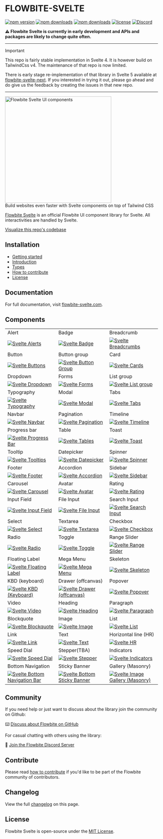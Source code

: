 # FLOWBITE-SVELTE

[![npm version](https://badgen.net/npm/v/flowbite-svelte)](https://www.npmjs.com/package/flowbite-svelte) [![npm downloads](https://badgen.net/npm/dw/flowbite-svelte)](https://www.npmjs.com/package/flowbite-svelte) [![npm downloads](https://badgen.net/npm/dt/flowbite-svelte)](https://www.npmjs.com/package/flowbite-svelte) [![license](https://badgen.net/npm/license/flowbite-svelte)](https://github.com/themesberg/flowbite-svelte/blob/main/LICENSE) [![Discord](https://img.shields.io/discord/902911619032576090?color=%237289da&label=Discord)](https://discord.com/invite/4eeurUVvTy)

**⚠️ Flowbite Svelte is currently in early development and APIs and packages are likely to change quite often.**

---

> [!IMPORTANT]
> This repo is fairly stable implementation in Svelte 4. It is however build on TailwindCss v4. The maintenance of that repo is now limited.
> 
> There is early stage re-implementation of that library in Svelte 5 available at [flowbite-svelte-next](https://github.com/themesberg/flowbite-svelte-next). If you interested in trying it out, please go ahead and do give us the feedback by creating the issues in that new repo.
> 

---

<p>
    <a href="https://flowbite-svelte.com" >
      <img alt="Flowbite Svelte UI components" width="350" src="https://raw.githubusercontent.com/themesberg/flowbite-svelte/main/static/images/flowbite-svelte.png">
    </a><br>
    Build websites even faster with Svelte components on top of Tailwind CSS
</p>

[Flowbite Svelte](https://flowbite-svelte.com/) is an official Flowbite UI component library for Svelte. All interactivities are handled by Svelte.

[Visualize this repo's codebase](https://mango-dune-07a8b7110.1.azurestaticapps.net/?repo=themesberg%2Fflowbite-svelte)

## Installation

- [Getting started](https://flowbite-svelte.com/docs/pages/quickstart)
- [Introduction](https://flowbite-svelte.com/docs/pages/introduction)
- [Types](https://flowbite-svelte.com/docs/pages/typescript)
- [How to contribute](https://flowbite-svelte.com/docs/pages/how-to-contribute)
- [License](https://flowbite-svelte.com/docs/pages/license)

## Documentation

For full documentation, visit [flowbite-svelte.com](https://flowbite-svelte.com/).

## Components

<table>
  <tr>
    <td width="33.3333%">Alert</td>
    <td width="33.3333%">Badge</td>
    <td width="33.3333%">Breadcrumb</td>
  </tr>
  <tr>
    <td width="33.3333%">
        <a href="https://flowbite-svelte.com/docs/components/alert">
            <img alt="Svelte Alerts" src="https://flowbite.s3.amazonaws.com/github/svelte/alerts.jpg">
        </a>
    </td>
    <td width="33.3333%">
        <a href="https://flowbite-svelte.com/docs/components/badge">
            <img alt="Svelte Badge" src="https://flowbite.s3.amazonaws.com/github/svelte/badge.jpg">
        </a>
    </td>
    <td width="33.3333%">
        <a href="https://flowbite-svelte.com/docs/components/breadcrumb">
            <img alt="Svelte Breadcrumbs" src="https://flowbite.s3.amazonaws.com/github/svelte/breadcrumbs.jpg">
        </a>
    </td>
  </tr>
  <tr>
    <td width="33.3333%">Button</td>
    <td width="33.3333%">Button group</td>
    <td width="33.3333%">Card</td>
  </tr>
  <tr>
    <td width="33.3333%">
        <a href="https://flowbite-svelte.com/docs/components/buttons">
            <img alt="Svelte Buttons" src="https://flowbite.s3.amazonaws.com/github/svelte/buttons.jpg">
        </a>
    </td>
    <td width="33.3333%">
        <a href="https://flowbite-svelte.com/docs/components/button-group">
            <img alt="Svelte Button Group" src="https://flowbite.s3.amazonaws.com/github/svelte/button-group.jpg">
        </a>
    </td>
    <td width="33.3333%">
        <a href="https://flowbite-svelte.com/docs/components/card">
            <img alt="Svelte Cards" src="https://flowbite.s3.amazonaws.com/github/svelte/cards.jpg">
        </a>
    </td>
  </tr>
  <tr>
    <td width="33.3333%">Dropdown</td>
    <td width="33.3333%">Forms</td>
    <td width="33.3333%">List group</td>
  </tr>
  <tr>
    <td width="33.3333%">
        <a href="https://flowbite-svelte.com/docs/components/dropdown">
            <img alt="Svelte Dropdown" src="https://flowbite.s3.amazonaws.com/github/svelte/dropdown.jpg">
        </a>
    </td>
    <td width="33.3333%">
        <a href="https://flowbite-svelte.com/docs/components/forms">
            <img alt="Svelte Forms" src="https://flowbite.s3.amazonaws.com/github/svelte/forms.jpg">
        </a>
    </td>
    <td width="33.3333%">
        <a href="https://flowbite-svelte.com/docs/components/list-group">
            <img alt="Svelte List group" src="https://flowbite.s3.amazonaws.com/github/svelte/list-group.jpg">
        </a>
    </td>
  </tr>
  <tr>
    <td width="33.3333%">Typography</td>
    <td width="33.3333%">Modal</td>
    <td width="33.3333%">Tabs</td>
  </tr>
  <tr>
    <td width="33.3333%">
        <a href="https://flowbite-svelte.com/docs/components/typography">
            <img alt="Svelte Typography" src="https://flowbite.s3.amazonaws.com/github/svelte/typography.jpg">
        </a>
    </td>
    <td width="33.3333%">
        <a href="https://flowbite-svelte.com/docs/components/modal">
            <img alt="Svelte Modal" src="https://flowbite.s3.amazonaws.com/github/svelte/modal.jpg">
        </a>
    </td>
    <td width="33.3333%">
        <a href="https://flowbite-svelte.com/docs/components/tabs">
            <img alt="Svelte Tabs" src="https://flowbite.s3.amazonaws.com/github/svelte/tabs.jpg">
        </a>
    </td>
  </tr>
  <tr>
    <td width="33.3333%">Navbar</td>
    <td width="33.3333%">Pagination</td>
    <td width="33.3333%">Timeline</td>
  </tr>
  <tr>
    <td width="33.3333%">
        <a href="https://flowbite-svelte.com/docs/components/navbar">
            <img alt="Svelte Navbar" src="https://flowbite.s3.amazonaws.com/github/svelte/navbar.jpg">
        </a>
    </td>
    <td width="33.3333%">
        <a href="https://flowbite-svelte.com/docs/components/pagination">
            <img alt="Svelte Pagination" src="https://flowbite.s3.amazonaws.com/github/svelte/pagination.jpg">
        </a>
    </td>
    <td width="33.3333%">
        <a href="https://flowbite-svelte.com/docs/components/timeline">
            <img alt="Svelte Timeline" src="https://flowbite.s3.amazonaws.com/github/svelte/timeline.jpg">
        </a>
    </td>
  </tr>
  <tr>
    <td width="33.3333%">Progress bar</td>
    <td width="33.3333%">Table</td>
    <td width="33.3333%">Toast</td>
  </tr>
  <tr>
    <td width="33.3333%">
        <a href="https://flowbite-svelte.com/docs/components/progress">
            <img alt="Svelte Progress Bar" src="https://flowbite.s3.amazonaws.com/github/svelte/progress.jpg">
        </a>
    </td>
    <td width="33.3333%">
        <a href="https://flowbite-svelte.com/docs/components/table">
            <img alt="Svelte Tables" src="https://flowbite.s3.amazonaws.com/github/svelte/table.jpg">
        </a>
    </td>
    <td width="33.3333%">
        <a href="https://flowbite-svelte.com/docs/components/toast">
            <img alt="Svelte Toast" src="https://flowbite.s3.amazonaws.com/github/svelte/toast.jpg">
        </a>
    </td>
  </tr>
  <tr>
    <td width="33.3333%">Tooltip</td>
    <td width="33.3333%">Datepicker</td>
    <td width="33.3333%">Spinner</td>
  </tr>
  <tr>
    <td width="33.3333%">
        <a href="https://flowbite-svelte.com/docs/components/tooltip">
            <img alt="Svelte Tooltips" src="https://flowbite.s3.amazonaws.com/github/svelte/tooltips.jpg">
        </a>
    </td>
    <td width="33.3333%">
        <a href="https://flowbite-svelte.com/docs/components/datepicker">
            <img alt="Svelte Datepicker" src="https://flowbite.s3.amazonaws.com/github/svelte/datepicker.jpg">
        </a>
    </td>
    <td width="33.3333%">
        <a href="https://flowbite-svelte.com/docs/components/spinner">
            <img alt="Svelte Spinner" src="https://flowbite.s3.amazonaws.com/github/svelte/spinner.jpg">
        </a>
    </td>
  </tr>
  <tr>
    <td width="33.3333%">Footer</td>
    <td width="33.3333%">Accordion</td>
    <td width="33.3333%">Sidebar</td>
  </tr>
  <tr>
    <td width="33.3333%">
        <a href="https://flowbite-svelte.com/docs/components/footer">
            <img alt="Svelte Footer" src="https://flowbite.s3.amazonaws.com/github/svelte/footer.jpg">
        </a>
    </td>
    <td width="33.3333%">
        <a href="https://flowbite-svelte.com/docs/components/accordion">
            <img alt="Svelte Accordion" src="https://flowbite.s3.amazonaws.com/github/svelte/accordion.jpg">
        </a>
    </td>
    <td width="33.3333%">
        <a href="https://flowbite-svelte.com/docs/components/sidebar">
            <img alt="Svelte Sidebar" src="https://flowbite.s3.amazonaws.com/github/svelte/sidebar.jpg">
        </a>
    </td>
  </tr>
  <tr>
    <td width="33.3333%">Carousel</td>
    <td width="33.3333%">Avatar</td>
    <td width="33.3333%">Rating</td>
  </tr>
  <tr>
    <td width="33.3333%">
        <a href="https://flowbite-svelte.com/docs/components/carousel">
            <img alt="Svelte Carousel" src="https://flowbite.s3.amazonaws.com/github/svelte/carousel.jpg">
        </a>
    </td>
    <td width="33.3333%">
        <a href="https://flowbite-svelte.com/docs/components/avatar">
            <img alt="Svelte Avatar" src="https://flowbite.s3.amazonaws.com/github/svelte/avatar.jpg">
        </a>
    </td>
    <td width="33.3333%">
        <a href="https://flowbite-svelte.com/docs/components/rating">
            <img alt="Svelte Rating" src="https://flowbite.s3.amazonaws.com/github/svelte/rating.jpg">
        </a>
    </td>
  </tr>
  <tr>
    <td width="33.3333%">Input Field</td>
    <td width="33.3333%">File Input</td>
    <td width="33.3333%">Search Input</td>
  </tr>
  <tr>
    <td width="33.3333%">
        <a href="https://flowbite-svelte.com/docs/forms/input-field">
            <img alt="Svelte Input Field" src="https://flowbite.s3.amazonaws.com/github/svelte/input-field.jpg">
        </a>
    </td>
    <td width="33.3333%">
        <a href="https://flowbite-svelte.com/docs/forms/file-input">
            <img alt="Svelte File Input" src="https://flowbite.s3.amazonaws.com/github/svelte/file-input.jpg">
        </a>
    </td>
    <td width="33.3333%">
        <a href="https://flowbite-svelte.com/docs/forms/search-input">
            <img alt="Svelte Search Input" src="https://flowbite.s3.amazonaws.com/github/svelte/search-input.jpg">
        </a>
    </td>
  </tr>
  <tr>
    <td width="33.3333%">Select</td>
    <td width="33.3333%">Textarea</td>
    <td width="33.3333%">Checkbox</td>
  </tr>
  <tr>
    <td width="33.3333%">
        <a href="https://flowbite-svelte.com/docs/forms/select">
            <img alt="Svelte Select" src="https://flowbite.s3.amazonaws.com/github/svelte/select.jpg">
        </a>
    </td>
    <td width="33.3333%">
        <a href="https://flowbite-svelte.com/docs/forms/textarea">
            <img alt="Svelte Textarea" src="https://flowbite.s3.amazonaws.com/github/svelte/textarea.jpg">
        </a>
    </td>
    <td width="33.3333%">
        <a href="https://flowbite-svelte.com/docs/forms/checkbox">
            <img alt="Svelte Checkbox" src="https://flowbite.s3.amazonaws.com/github/svelte/checkbox.jpg">
        </a>
    </td>
  </tr>
  <tr>
    <td width="33.3333%">Radio</td>
    <td width="33.3333%">Toggle</td>
    <td width="33.3333%">Range Slider</td>
  </tr>
  <tr>
    <td width="33.3333%">
        <a href="https://flowbite-svelte.com/docs/forms/radio">
            <img alt="Svelte Radio" src="https://flowbite.s3.amazonaws.com/github/svelte/radio.jpg">
        </a>
    </td>
    <td width="33.3333%">
        <a href="https://flowbite-svelte.com/docs/forms/toggle">
            <img alt="Svelte Toggle" src="https://flowbite.s3.amazonaws.com/github/svelte/toggle.jpg">
        </a>
    </td>
    <td width="33.3333%">
        <a href="https://flowbite-svelte.com/docs/forms/range">
            <img alt="Svelte Range Slider" src="https://flowbite.s3.amazonaws.com/github/svelte/range-slider.jpg">
        </a>
    </td>
  </tr>
  <tr>
    <td width="33.3333%">Floating Label</td>
    <td width="33.3333%">Mega Menu</td>
    <td width="33.3333%">Skeleton</td>
  </tr>
  <tr>
    <td width="33.3333%">
        <a href="https://flowbite-svelte.com/docs/forms/floating-label">
            <img alt="Svelte Floating Label" src="https://flowbite.s3.amazonaws.com/github/svelte/floating-label.jpg">
        </a>
    </td>
    <td width="33.3333%">
        <a href="https://flowbite-svelte.com/docs/components/mega-menu">
            <img alt="Svelte Mega Menu" src="https://flowbite.s3.amazonaws.com/github/svelte/mega-menu.jpg">
        </a>
    </td>
    <td width="33.3333%">
        <a href="https://flowbite-svelte.com/docs/components/skeleton">
            <img alt="Svelte Skeleton" src="https://flowbite.s3.amazonaws.com/github/svelte/skeleton.jpg">
        </a>
    </td>
  </tr>
  <tr>
    <td width="33.3333%">KBD (keyboard)</td>
    <td width="33.3333%">Drawer (offcanvas)</td>
    <td width="33.3333%">Popover</td>
  </tr>
  <tr>
    <td width="33.3333%">
        <a href="https://flowbite-svelte.com/docs/components/kbd">
            <img alt="Svelte KBD (Keyboard)" src="https://flowbite.s3.amazonaws.com/github/svelte/kbd.jpg">
        </a>
    </td>
    <td width="33.3333%">
        <a href="https://flowbite-svelte.com/docs/components/drawer">
            <img alt="Svelte Drawer (offcanvas)" src="https://flowbite.s3.amazonaws.com/github/svelte/drawer.jpg">
        </a>
    </td>
    <td width="33.3333%">
        <a href="https://flowbite-svelte.com/docs/components/popover">
            <img alt="Svelte Popover" src="https://flowbite.s3.amazonaws.com/github/svelte/popover.jpg">
        </a>
    </td>
  </tr>
  <tr>
    <td width="33.3333%">Video</td>
    <td width="33.3333%">Heading</td>
    <td width="33.3333%">Paragraph</td>
  </tr>
  <tr>
    <td width="33.3333%">
        <a href="https://flowbite-svelte.com/docs/components/video">
            <img alt="Svelte Video" src="https://flowbite.s3.amazonaws.com/github/svelte/video.jpg">
        </a>
    </td>
    <td width="33.3333%">
        <a href="https://flowbite-svelte.com/typography/heading">
            <img alt="Svelte Heading" src="https://flowbite.s3.amazonaws.com/github/svelte/heading.jpg">
        </a>
    </td>
    <td width="33.3333%">
        <a href="https://flowbite-svelte.com/typography/paragraph">
            <img alt="Svelte Paragraph" src="https://flowbite.s3.amazonaws.com/github/svelte/paragraph.jpg">
        </a>
    </td>
  </tr>
  <tr>
    <td width="33.3333%">Blockquote</td>
    <td width="33.3333%">Image</td>
    <td width="33.3333%">List</td>
  </tr>
  <tr>
    <td width="33.3333%">
        <a href="https://flowbite-svelte.com/typography/blockquote">
            <img alt="Svelte Blockquote" src="https://flowbite.s3.amazonaws.com/github/svelte/blockquote.jpg">
        </a>
    </td>
    <td width="33.3333%">
        <a href="https://flowbite-svelte.com/typography/image">
            <img alt="Svelte Image" src="https://flowbite.s3.amazonaws.com/github/svelte/image.jpg">
        </a>
    </td>
    <td width="33.3333%">
        <a href="https://flowbite-svelte.com/typography/list">
            <img alt="Svelte List" src="https://flowbite.s3.amazonaws.com/github/svelte/list.jpg">
        </a>
    </td>
  </tr>
  <tr>
    <td width="33.3333%">Link</td>
    <td width="33.3333%">Text</td>
    <td width="33.3333%">Horizontal line (HR)</td>
  </tr>
  <tr>
    <td width="33.3333%">
        <a href="https://flowbite-svelte.com/typography/link">
            <img alt="Svelte Link" src="https://flowbite.s3.amazonaws.com/github/svelte/link.jpg">
        </a>
    </td>
    <td width="33.3333%">
        <a href="https://flowbite-svelte.com/typography/text">
            <img alt="Svelte Text" src="https://flowbite.s3.amazonaws.com/github/svelte/text.jpg">
        </a>
    </td>
    <td width="33.3333%">
        <a href="https://flowbite-svelte.com/typography/hr">
            <img alt="Svelte HR" src="https://flowbite.s3.amazonaws.com/github/svelte/hr.jpg">
        </a>
    </td>
  </tr>
  <tr>
    <td width="33.3333%">Speed Dial</td>
    <td width="33.3333%">Stepper(TBA)</td>
    <td width="33.3333%">Indicators</td>
  </tr>
  <tr>
    <td width="33.3333%">
        <a href="https://flowbite-svelte.com/docs/components/speed-dial">
            <img alt="Svelte Speed Dial" src="https://flowbite.s3.amazonaws.com/github/svelte/dial.jpg">
        </a>
    </td>
    <td width="33.3333%">
        <a href="https://flowbite-svelte.com">
            <img alt="Svelte Stepper" src="https://flowbite.s3.amazonaws.com/github/svelte/stepper.jpg">
        </a>
    </td>
    <td width="33.3333%">
        <a href="https://flowbite-svelte.com/docs/components/indicators">
            <img alt="Svelte Indicators" src="https://flowbite.s3.amazonaws.com/github/svelte/indicators.jpg">
        </a>
    </td>
  </tr>
  <tr>
    <td width="33.3333%">Bottom Navigation</td>
    <td width="33.3333%">Sticky Banner</td>
    <td width="33.3333%">Gallery (Masonry)</td>
  </tr>
  <tr>
    <td width="33.3333%">
        <a href="https://flowbite-svelte.com/docs/components/bottom-navigation">
            <img alt="Svelte Bottom Navigation Bar" src="https://flowbite.s3.amazonaws.com/github/svelte/bottom-bar.jpg">
        </a>
    </td>
    <td width="33.3333%">
        <a href="https://flowbite-svelte.com/docs/components/banner">
            <img alt="Svelte Bottom Sticky Banner" src="https://flowbite.s3.amazonaws.com/github/svelte/banner.jpg">
        </a>
    </td>
    <td width="33.3333%">
        <a href="https://flowbite-svelte.com/docs/components/gallery">
            <img alt="Svelte Image Gallery (Masonry)" src="https://flowbite.s3.amazonaws.com/github/svelte/gallery.jpg">
        </a>
    </td>
  </tr>
</table>

## Community

If you need help or just want to discuss about the library join the community on Github:

⌨️ [Discuss about Flowbite on GitHub](https://github.com/themesberg/flowbite-svelte/discussions)

For casual chatting with others using the library:

💬 [Join the Flowbite Discord Server](https://discord.gg/4eeurUVvTy)

## Contribute

Please read [how to contribute](https://github.com/themesberg/flowbite-svelte/blob/main/CONTRIBUTING.md) if you'd like to be part of the Flowbite community of contributors.

## Changelog

View the full [changelog](https://github.com/themesberg/flowbite-svelte/blob/main/CHANGELOG.md) on this page.

## License

Flowbite Svelte is open-source under the [MIT License](https://flowbite-svelte.com/docs/pages/license).
